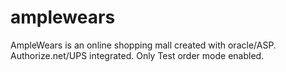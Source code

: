 # amplewears
AmpleWears is an online shopping mall created with oracle/ASP.  Authorize.net/UPS integrated.  Only Test order mode enabled.
